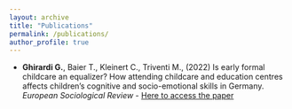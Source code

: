 ```yaml
---
layout: archive
title: "Publications"
permalink: /publications/
author_profile: true
---
```



- **Ghirardi G.**, Baier T., Kleinert C., Triventi M., (2022) Is early formal childcare an equalizer?
How attending childcare and education centres affects children’s cognitive and socio-emotional skills in Germany. _European Sociological Review_ - [Here to access the paper](https://academic.oup.com/esr/advance-article-abstract/doi/10.1093/esr/jcac048/6786025?redirectedFrom=fulltext&login=true)



